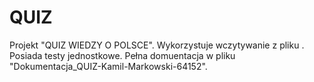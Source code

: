 # QUIZ
Projekt "QUIZ WIEDZY O POLSCE". 
Wykorzystuje wczytywanie z pliku .
Posiada testy jednostkowe.
Pełna domuentacja w pliku "Dokumentacja_QUIZ-Kamil-Markowski-64152".
